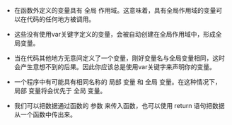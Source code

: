 - 在函数外定义的变量具有 全局 作用域。这意味着，具有全局作用域的变量可以在代码的任何地方被调用。

- 这些没有使用var关键字定义的变量，会被自动创建在全局作用域中，形成全局变量。

- 当在代码其他地方无意间定义了一个变量，刚好变量名与全局变量相同，这时会产生意想不到的后果。因此你应该总是使用var关键字来声明你的变量。

- 一个程序中有可能具有相同名称的 局部 变量 和 全局 变量。在这种情况下，局部 变量将会优先于 全局 变量。

- 我们可以把数据通过函数的 参数 来传入函数，也可以使用 return 语句把数据从一个函数中传出来。

